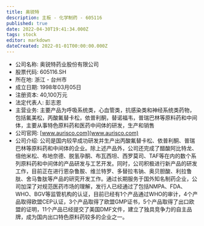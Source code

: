 ```yaml
---
title: 奥锐特
description: 主板 - 化学制药 - 605116
published: true
date: 2022-04-30T19:41:34.000Z
tags: stock
editor: markdown
dateCreated: 2022-01-01T00:00:00.000Z
---
```


- 公司名称: 奥锐特药业股份有限公司
- 股票代码: 605116.SH
- 所在地: 浙江 - 台州市
- 成立日期: 1998年03月05日
- 注册资本: 40,100万元
- 法定代表人: 彭志恩
- 主营业务: 主要产品为呼吸系统类，心血管类，抗感染类和神经系统类药物，包括氟美松，丙酸氟替卡松，依普利酮，替诺福韦，普瑞巴林等原料药和中间体，主要从事特色原料药和医药中间体的研发，生产和销售
- 公司官网: [www.aurisco.com](www.aurisco.com)
- 公司介绍: 公司是国内较早成功研发并生产出丙酸氟替卡松、依普利酮、普瑞巴林等原料药和中间体的企业。除上述产品外，公司还完成了醋酸阿比特龙、倍他米松、布地奈德、脱氢孕酮、布瓦西坦、西罗莫司、TAF等在内的数个系列原料药和中间体的产品研发与工艺开发。同时，公司积极进行新产品的研发工作，目前正在进行恩杂鲁胺、维兰特罗、多替拉韦钠、奥贝胆酸、利拉鲁肽、舍马鲁肽等产品的研究开发工作。通过长期服务于国外知名制药企业，公司加深了对规范医药市场的理解，发行人已经通过了包括NMPA、FDA、WHO、BGV等监管机构的认证，目前已经有1个产品通过WHO的审计，4个产品取得欧盟CEP认证，3个产品取得了欧盟GMP证书，5个产品取得了出口欧盟的证明，11个产品已经提交了美国DMF文件，建立了独具竞争力的自主品牌，成为国内出口特色原料药较多的企业之一。


